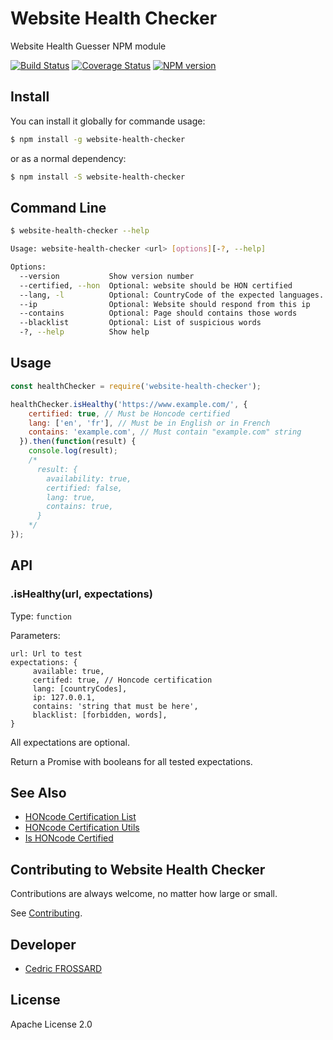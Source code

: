 Website Health Checker
======================

Website Health Guesser NPM module

[![Build Status][travis-image]][travis-url]
[![Coverage Status][coverage-image]][coverage-url]
[![NPM version][npm-image]][npm-url]


Install
-------

You can install it globally for commande usage:
```bash
$ npm install -g website-health-checker
```

or as a normal dependency:
```bash
$ npm install -S website-health-checker
```

Command Line
------------

```bash
$ website-health-checker --help

Usage: website-health-checker <url> [options][-?, --help]

Options:
  --version           Show version number                              [boolean]
  --certified, --hon  Optional: website should be HON certified        [boolean]
  --lang, -l          Optional: CountryCode of the expected languages. ie: en fr [array]
  --ip                Optional: Website should respond from this ip
  --contains          Optional: Page should contains those words
  --blacklist         Optional: List of suspicious words                 [array]
  -?, --help          Show help                                        [boolean]

```

Usage
-----

```js
const healthChecker = require('website-health-checker');

healthChecker.isHealthy('https://www.example.com/', {
    certified: true, // Must be Honcode certified
    lang: ['en', 'fr'], // Must be in English or in French
    contains: 'example.com', // Must contain "example.com" string
  }).then(function(result) {
    console.log(result);
    /*
      result: {
        availability: true,
        certified: false,
        lang: true,
        contains: true,
      }
    */
});
```

API
---

### .isHealthy(url, expectations)

Type: `function`

Parameters:  
```
url: Url to test
expectations: {
     available: true,
     certifed: true, // Honcode certification
     lang: [countryCodes],
     ip: 127.0.0.1,
     contains: 'string that must be here',
     blacklist: [forbidden, words],
}
```
All expectations are optional. 

Return a Promise with booleans for all tested expectations.


See Also
--------

 * [HONcode Certification List](https://github.com/healthonnet/honcode-certification-list)
 * [HONcode Certification Utils](https://github.com/healthonnet/honcode-certification-utils)
 * [Is HONcode Certified](https://github.com/healthonnet/is-honcode-certified)

Contributing to Website Health Checker
------------------------------------

Contributions are always welcome, no matter how large or small.

See [Contributing](CONTRIBUTING.md).

Developer
---------

  * [Cedric FROSSARD](https://github.com/Adrion)

License
-------

Apache License 2.0


[npm-image]: https://img.shields.io/npm/v/website-health-checker.svg
[npm-url]: https://www.npmjs.com/package/website-health-checker
[travis-image]: https://travis-ci.org/healthonnet/website-health-checker.svg?branch=master
[travis-url]: https://travis-ci.org/healthonnet/website-health-checker
[coverage-image]: https://coveralls.io/repos/github/healthonnet/website-health-checker/badge.svg
[coverage-url]: https://coveralls.io/github/healthonnet/website-health-checker
